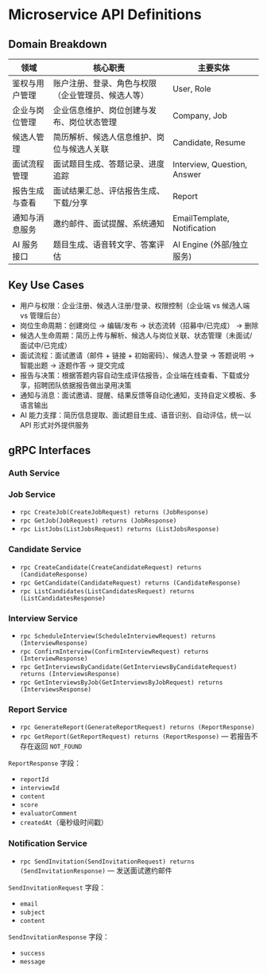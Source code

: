 # Microservice API Definitions

## Domain Breakdown
| 领域 | 核心职责 | 主要实体 |
| --- | --- | --- |
| 鉴权与用户管理 | 账户注册、登录、角色与权限（企业管理员、候选人等） | User, Role |
| 企业与岗位管理 | 企业信息维护、岗位创建与发布、岗位状态管理 | Company, Job |
| 候选人管理 | 简历解析、候选人信息维护、岗位与候选人关联 | Candidate, Resume |
| 面试流程管理 | 面试题目生成、答题记录、进度追踪 | Interview, Question, Answer |
| 报告生成与查看 | 面试结果汇总、评估报告生成、下载/分享 | Report |
| 通知与消息服务 | 邀约邮件、面试提醒、系统通知 | EmailTemplate, Notification |
| AI 服务接口 | 题目生成、语音转文字、答案评估 | AI Engine (外部/独立服务) |

## Key Use Cases
- 用户与权限：企业注册、候选人注册/登录、权限控制（企业端 vs 候选人端 vs 管理后台）
- 岗位生命周期：创建岗位 → 编辑/发布 → 状态流转（招募中/已完成） → 删除
- 候选人生命周期：简历上传与解析、候选人与岗位关联、状态管理（未面试/面试中/已完成）
- 面试流程：面试邀请（邮件 + 链接 + 初始密码）、候选人登录 → 答题说明 → 智能出题 → 逐题作答 → 提交完成
- 报告与决策：根据答题内容自动生成评估报告，企业端在线查看、下载或分享，招聘团队依据报告做出录用决策
- 通知与消息：面试邀请、提醒、结果反馈等自动化通知，支持自定义模板、多语言输出
- AI 能力支撑：简历信息提取、面试题目生成、语音识别、自动评估，统一以 API 形式对外提供服务

## gRPC Interfaces

### Auth Service

### Job Service
- `rpc CreateJob(CreateJobRequest) returns (JobResponse)`
- `rpc GetJob(JobRequest) returns (JobResponse)`
- `rpc ListJobs(ListJobsRequest) returns (ListJobsResponse)`

### Candidate Service
- `rpc CreateCandidate(CreateCandidateRequest) returns (CandidateResponse)`
- `rpc GetCandidate(CandidateRequest) returns (CandidateResponse)`
- `rpc ListCandidates(ListCandidatesRequest) returns (ListCandidatesResponse)`

### Interview Service
- `rpc ScheduleInterview(ScheduleInterviewRequest) returns (InterviewResponse)`
- `rpc ConfirmInterview(ConfirmInterviewRequest) returns (InterviewResponse)`
- `rpc GetInterviewsByCandidate(GetInterviewsByCandidateRequest) returns (InterviewsResponse)`
- `rpc GetInterviewsByJob(GetInterviewsByJobRequest) returns (InterviewsResponse)`

### Report Service
- `rpc GenerateReport(GenerateReportRequest) returns (ReportResponse)`
- `rpc GetReport(GetReportRequest) returns (ReportResponse)` — 若报告不存在返回 `NOT_FOUND`

`ReportResponse` 字段：
- `reportId`
- `interviewId`
- `content`
- `score`
- `evaluatorComment`
- `createdAt`（毫秒级时间戳）

### Notification Service
- `rpc SendInvitation(SendInvitationRequest) returns (SendInvitationResponse)` — 发送面试邀约邮件

`SendInvitationRequest` 字段：
- `email`
- `subject`
- `content`

`SendInvitationResponse` 字段：
- `success`
- `message`
